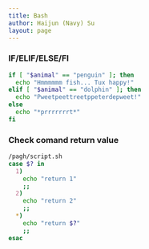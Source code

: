 ```yaml
---
title: Bash
author: Haijun (Navy) Su
layout: page
---
```


### IF/ELIF/ELSE/FI
~~~ bash
if [ "$animal" == "penguin" ]; then
  echo "Hmmmmmm fish... Tux happy!"
elif [ "$animal" == "dolphin" ]; then
  echo "Pweetpeettreetppeterdepweet!"
else
  echo "*prrrrrrrt*"
fi
~~~

### Check comand return value
~~~ bash
/pagh/script.sh
case $? in
  1)
    echo "return 1"
    ;;
  2)
    echo "return 2"
    ;;
  *)
    echo "return $?"
    ;;
esac
~~~
